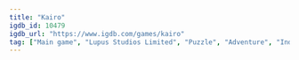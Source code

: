 ```yaml
---
title: "Kairo"
igdb_id: 10479
igdb_url: "https://www.igdb.com/games/kairo"
tag: ["Main game", "Lupus Studios Limited", "Puzzle", "Adventure", "Indie", "Single player", "First person", "Virtual Reality", "Horror"]
---
```

